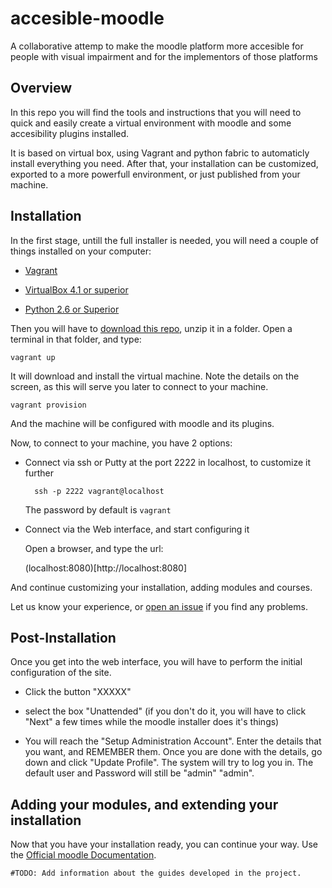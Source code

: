 accesible-moodle
================

A collaborative attemp to make the moodle platform more accesible for people with visual impairment and for the implementors of those platforms

## Overview

In this repo you will find the tools and instructions that you will need to quick and easily create a virtual environment with moodle and some accesibility plugins installed.


It is based on virtual box, using Vagrant and python fabric to automaticly install everything you need. After that, your installation can be customized, exported to a more powerfull environment, or just published from your machine.

## Installation

In the first stage, untill the full installer is needed, you will need a couple of things installed on your computer:

- [Vagrant ](http://www.vagrantup.com/)

- [VirtualBox 4.1 or superior](https://www.virtualbox.org/wiki/Downloads)

- [Python 2.6 or Superior](https://www.python.org/download/)

Then you will have to [download this repo](https://github.com/juanantoniofm/accesible-moodle/archive/master.zip), unzip it in a folder.
Open a terminal in that folder, and type:

    vagrant up

It will download and install the virtual machine. Note the details on the screen, as this will serve you later to connect to your machine.

    vagrant provision

And the machine will be configured with moodle and its plugins.

Now, to connect to your machine, you have 2 options:

- Connect via ssh or Putty at the port 2222 in localhost, to customize it further

        ssh -p 2222 vagrant@localhost

    The password by default is `vagrant`

- Connect via the Web interface, and start configuring it

    Open a browser, and type the url:

    (localhost:8080)[http://localhost:8080]

And continue customizing your installation, adding modules and courses. 

Let us know your experience, or [open an issue](https://github.com/juanantoniofm/accesible-moodle/issues) if you find any problems.

## Post-Installation

Once you get into the web interface, you will have to perform the initial configuration of the site.

- Click the button "XXXXX"

- select the box "Unattended" (if you don't do it, you will have to click "Next" a few times while the moodle installer does it's things)

- You will reach the "Setup Administration Account". Enter the details that you want, and REMEMBER them. Once you are done with the details, go down and click "Update Profile". The system will try to log you in. The default user and  Password will still be "admin" "admin".


## Adding your modules, and extending your installation

Now that you have your installation ready, you can continue your way. Use the [Official moodle Documentation](http://docs.moodle.org/27/en/Main_page).

    #TODO: Add information about the guides developed in the project.


